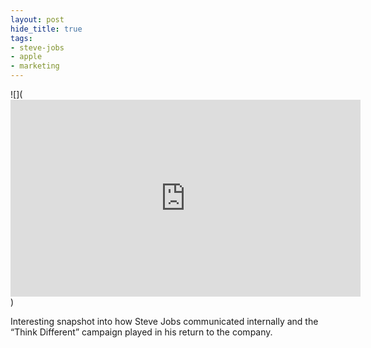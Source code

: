 ```yaml
---
layout: post
hide_title: true
tags:
- steve-jobs
- apple
- marketing
---
```

![](<iframe width="560" height="315" src="https://www.youtube.com/embed/Oz1_tOXfSeM" frameborder="0" allow="accelerometer; autoplay; encrypted-media; gyroscope; picture-in-picture" allowfullscreen></iframe>)

Interesting snapshot into how Steve Jobs communicated internally and the “Think Different” campaign played in his return to the company.
